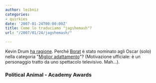 ```yaml
---
author: leibniz
categories:
- quirkies
date: '2007-01-24T00:00:00Z'
title: Come lo traduciamo "jagshemash"?
url: "/2007/01/24/jagshemash/"

---
```

Kevin Drum [ha ragione][1]. Perché [Borat][2] è stato nominato agli Oscar (solo) nella categoria "[Miglior adattamento][3]"? (Motivazione ufficiale: è un personaggio tratto da uno spettacolo televisivo. Mah...).

### Political Animal - Academy Awards

[1]:	http://www.washingtonmonthly.com/archives/individual/2007_01/010611.php
[2]:	http://microsites2.foxinternational.com/it/borat/
[3]:	http://oscar.com/nominees/?pn=film&film=BoratCulturalLearningsOfAmericaForMakeBenefitGloriousNationOfKazakhstanFilm